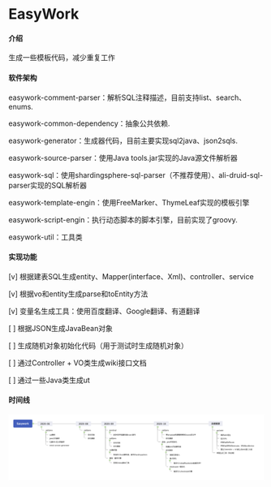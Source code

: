 # EasyWork

#### 介绍
生成一些模板代码，减少重复工作

#### 软件架构
easywork-comment-parser：解析SQL注释描述，目前支持list、search、enums.

easywork-common-dependency：抽象公共依赖.

easywork-generator：生成器代码，目前主要实现sql2java、json2sqls.

easywork-source-parser：使用Java tools.jar实现的Java源文件解析器

easywork-sql：使用shardingsphere-sql-parser（不推荐使用）、ali-druid-sql-parser实现的SQL解析器

easywork-template-engin：使用FreeMarker、ThymeLeaf实现的模板引擎

easywork-script-engin：执行动态脚本的脚本引擎，目前实现了groovy.

easywork-util：工具类


#### 实现功能
[v] 根据建表SQL生成entity、Mapper(interface、Xml)、controller、service

[v] 根据vo和entity生成parse和toEntity方法

[v] 变量名生成工具：使用百度翻译、Google翻译、有道翻译

[ ] 根据JSON生成JavaBean对象

[ ] 生成随机对象初始化代码（用于测试时生成随机对象）

[ ] 通过Controller + VO类生成wiki接口文档

[ ] 通过一些Java类生成ut

#### 时间线
![时间线](img/timeline.png)


